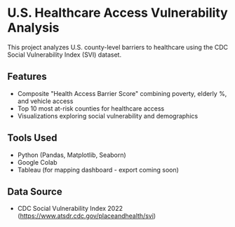 # U.S. Healthcare Access Vulnerability Analysis

This project analyzes U.S. county-level barriers to healthcare using the CDC Social Vulnerability Index (SVI) dataset.

## Features
- Composite "Health Access Barrier Score" combining poverty, elderly %, and vehicle access
- Top 10 most at-risk counties for healthcare access
- Visualizations exploring social vulnerability and demographics

## Tools Used
- Python (Pandas, Matplotlib, Seaborn)
- Google Colab
- Tableau (for mapping dashboard - export coming soon)

## Data Source
- CDC Social Vulnerability Index 2022 (https://www.atsdr.cdc.gov/placeandhealth/svi)

